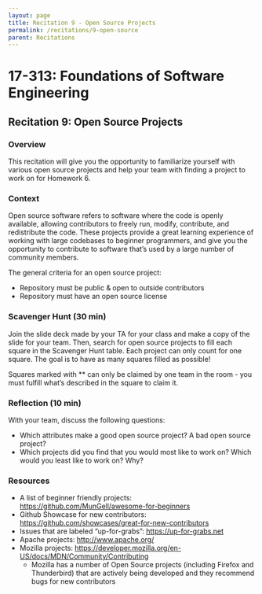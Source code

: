 ```yaml
---
layout: page
title: Recitation 9 - Open Source Projects
permalink: /recitations/9-open-source
parent: Recitations
---
```

# 17-313: Foundations of Software Engineering

## Recitation 9: Open Source Projects

### Overview
This recitation will give you the opportunity to familiarize yourself with various open source projects and help your team with finding a project to work on for Homework 6.
 
### Context
Open source software refers to software where the code is openly available, allowing contributors to freely run, modify, contribute, and redistribute the code. These projects provide a great learning experience of working with large codebases to beginner programmers, and give you the opportunity to contribute to software that’s used by a large number of community members.

The general criteria for an open source project:
- Repository must be public & open to outside contributors
- Repository must have an open source license

### Scavenger Hunt (30 min)
Join the slide deck made by your TA for your class and make a copy of the slide for your team. Then, search for open source projects to fill each square in the Scavenger Hunt table. Each project can only count for one square. The goal is to have as many squares filled as possible!

Squares marked with ** can only be claimed by one team in the room - you must fulfill what’s described in the square to claim it.

### Reflection (10 min)
With your team, discuss the following questions:
- Which attributes make a good open source project? A bad open source project?
- Which projects did you find that you would most like to work on? Which would you least like to work on? Why?
 
### Resources
- A list of beginner friendly projects: https://github.com/MunGell/awesome-for-beginners
- Github Showcase for new contributors: https://github.com/showcases/great-for-new-contributors
- Issues that are labeled “up-for-grabs”: https://up-for-grabs.net
- Apache projects: http://www.apache.org/
- Mozilla projects: https://developer.mozilla.org/en-US/docs/MDN/Community/Contributing
    - Mozilla has a number of Open Source projects (including Firefox and Thunderbird) that are actively being developed and they recommend bugs for new contributors

